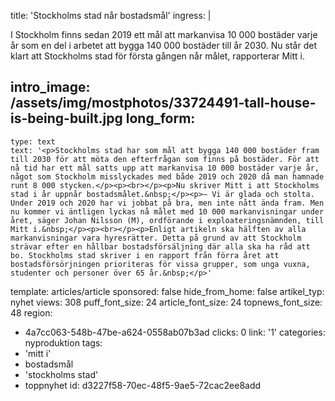title: 'Stockholms stad når bostadsmål'
ingress: |
  <p>I Stockholm finns sedan 2019 ett mål att markanvisa 10 000 bostäder varje år som en del i arbetet att bygga 140 000 bostäder till år 2030. Nu står det klart att Stockholms stad för första gången når målet, rapporterar Mitt i.
  </p>
  
intro_image: /assets/img/mostphotos/33724491-tall-house-is-being-built.jpg
long_form:
  -
    type: text
    text: '<p>Stockholms stad har som mål att bygga 140 000 bostäder fram till 2030 för att möta den efterfrågan som finns på bostäder. För att nå tid har ett mål satts upp att markanvisa 10 000 bostäder varje år, något som Stockholm misslyckades med både 2019 och 2020 då man hamnade runt 8 000 stycken.</p><p><br></p><p>Nu skriver Mitt i att Stockholms stad i år uppnår bostadsmålet.&nbsp;</p><p>– Vi är glada och stolta. Under 2019 och 2020 har vi jobbat på bra, men inte nått ända fram. Men nu kommer vi äntligen lyckas nå målet med 10 000 markanvisningar under året, säger Johan Nilsson (M), ordförande i exploateringsnämnden, till Mitt i.&nbsp;</p><p><br></p><p>Enligt artikeln ska hälften av alla markanvisningar vara hyresrätter. Detta på grund av att Stockholm strävar efter en hållbar bostadsförsäljning där alla ska ha råd att bo. Stockholms stad skriver i en rapport från förra året att bostadsförsörjningen prioriteras för vissa grupper, som unga vuxna, studenter och personer över 65 år.&nbsp;</p>'
template: articles/article
sponsored: false
hide_from_home: false
artikel_typ: nyhet
views: 308
puff_font_size: 24
article_font_size: 24
topnews_font_size: 48
region:
  - 4a7cc063-548b-47be-a624-0558ab07b3ad
clicks: 0
link: '1'
categories: nyproduktion
tags:
  - 'mitt i'
  - bostadsmål
  - 'stockholms stad'
  - toppnyhet
id: d3227f58-70ec-48f5-9ae5-72cac2ee8add
